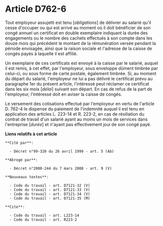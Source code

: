 # Article D762-6

Tout employeur assujetti est tenu [*obligations*] de délivrer au salarié qu'il cesse d'occuper ou qui est arrivé au moment où
il doit bénéficier de son congé annuel un certificat en double exemplaire indiquant la durée des engagements ou le nombre des
cachets effectués à son compte dans les douze mois qui précédent le montant de la rémunération versée pendant la période
envisagée, ainsi que la raison sociale et l'adresse de la caisse de congés payés à laquelle il est affilié.

Un exemplaire de ces certificats est envoyé à la caisse par le salarié, auquel il est remis, à cet effet, par l'employeur,
sous enveloppe dûment timbrée par celui-ci, ou sous forme de carte postale, également timbrée. Si, au moment du départ du
salarié, l'employeur ne lui a pas délivré le certificat prévu au paragraphe 1er du présent article, l'intéressé peut réclamer
ce certificat dans les six mois [*délai*] suivant son départ. En cas de refus de la part de l'employeur, l'intéressé doit en
aviser la caisse de congés.

Le versement des cotisations effectué par l'employeur en vertu de l'article D. 762-4 le dispense du paiement de l'indemnité
auquel il est tenu en application des articles L. 223-14 et R. 223-2, en cas de résiliation du contrat de travail d'un
salarié ayant au moins un mois de services dans l'entreprise [*durée*] et n'ayant pas effectivement joui de son congé payé.

**Liens relatifs à cet article**

	**Cité par**:

	  - Décret n°99-320 du 26 avril 1999 - art. 5 (Ab)

	**Abrogé par**:

	  - Décret n°2008-244 du 7 mars 2008 - art. 9 (V)

	**Nouveaux textes**:

	  - Code du travail - art. D7121-32 (V)
	  - Code du travail - art. D7121-33 (V)
	  - Code du travail - art. D7121-34 (V)
	  - Code du travail - art. D7121-35 (M)

	**Cite**:

	  - Code du travail - art. L223-14
	  - Code du travail - art. R223-2
